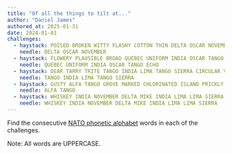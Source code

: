 ```yaml
---
title: "Of all the things to tilt at..."
author: "Daniel James"
authored_at: 2025-01-31
date: 2024-01-01
challenges:
  - haystack: POISED BROKEN WITTY FLASHY COTTON THIN DELTA OSCAR NOVEMBER CARNELIAN
    needle: DELTA OSCAR NOVEMBER
  - haystack: FLOWERY PLAUSIBLE BROAD QUEBEC UNIFORM INDIA OSCAR TANGO ECHO SUN
    needle: QUEBEC UNIFORM INDIA OSCAR TANGO ECHO
  - haystack: DEAR TARRY TRITE TANGO INDIA LIMA TANGO SIERRA CIRCULAR VERBOSE
    needle: TANGO INDIA LIMA TANGO SIERRA
  - haystack: GUSTY ALFA TANGO GROVE MARKED CHLORINATED ISLAND PRICKLY SHADE GLACIER
    needle: ALFA TANGO
  - haystack: WHISKEY INDIA NOVEMBER DELTA MIKE INDIA LIMA LIMA SIERRA RURAL
    needle: WHISKEY INDIA NOVEMBER DELTA MIKE INDIA LIMA LIMA SIERRA
---
```


Find the consecutive [NATO phonetic alphabet][wikipedia] words in each of the challenges.

Note: All words are UPPERCASE.

[wikipedia]: https://en.wikipedia.org/wiki/NATO_phonetic_alphabet
